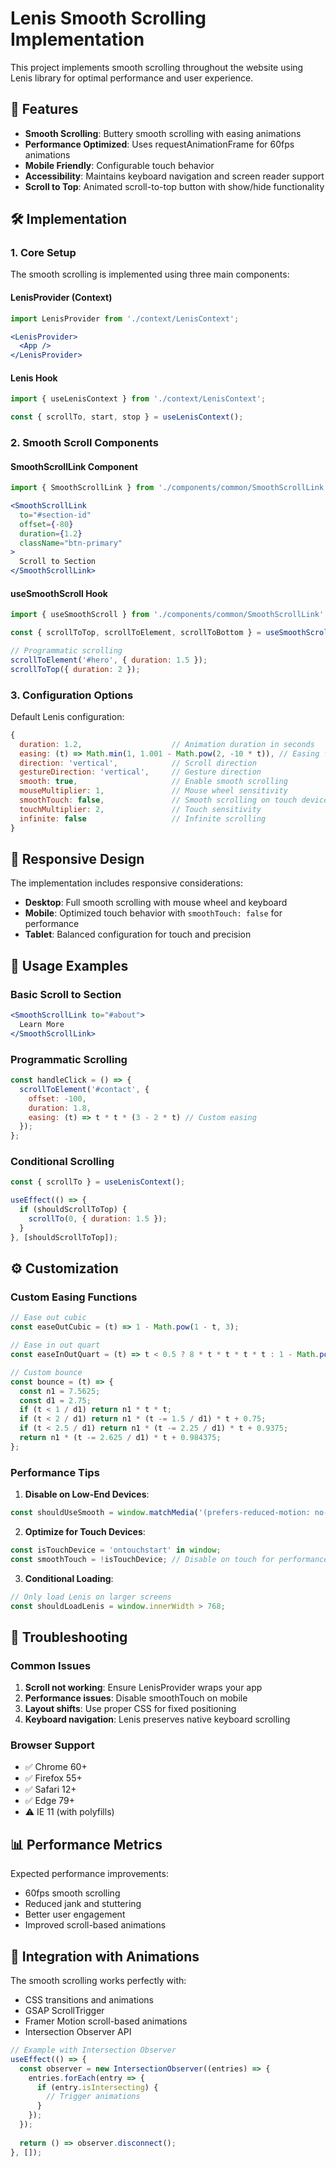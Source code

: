 # Lenis Smooth Scrolling Implementation

This project implements smooth scrolling throughout the website using Lenis library for optimal performance and user experience.

## 🚀 Features

- **Smooth Scrolling**: Buttery smooth scrolling with easing animations
- **Performance Optimized**: Uses requestAnimationFrame for 60fps animations
- **Mobile Friendly**: Configurable touch behavior
- **Accessibility**: Maintains keyboard navigation and screen reader support
- **Scroll to Top**: Animated scroll-to-top button with show/hide functionality

## 🛠️ Implementation

### 1. Core Setup

The smooth scrolling is implemented using three main components:

#### LenisProvider (Context)
```jsx
import LenisProvider from './context/LenisContext';

<LenisProvider>
  <App />
</LenisProvider>
```

#### Lenis Hook
```jsx
import { useLenisContext } from './context/LenisContext';

const { scrollTo, start, stop } = useLenisContext();
```

### 2. Smooth Scroll Components

#### SmoothScrollLink Component
```jsx
import { SmoothScrollLink } from './components/common/SmoothScrollLink';

<SmoothScrollLink
  to="#section-id"
  offset={-80}
  duration={1.2}
  className="btn-primary"
>
  Scroll to Section
</SmoothScrollLink>
```

#### useSmoothScroll Hook
```jsx
import { useSmoothScroll } from './components/common/SmoothScrollLink';

const { scrollToTop, scrollToElement, scrollToBottom } = useSmoothScroll();

// Programmatic scrolling
scrollToElement('#hero', { duration: 1.5 });
scrollToTop({ duration: 2 });
```

### 3. Configuration Options

Default Lenis configuration:
```jsx
{
  duration: 1.2,                    // Animation duration in seconds
  easing: (t) => Math.min(1, 1.001 - Math.pow(2, -10 * t)), // Easing function
  direction: 'vertical',            // Scroll direction
  gestureDirection: 'vertical',     // Gesture direction
  smooth: true,                     // Enable smooth scrolling
  mouseMultiplier: 1,               // Mouse wheel sensitivity
  smoothTouch: false,               // Smooth scrolling on touch devices
  touchMultiplier: 2,               // Touch sensitivity
  infinite: false                   // Infinite scrolling
}
```

## 📱 Responsive Design

The implementation includes responsive considerations:

- **Desktop**: Full smooth scrolling with mouse wheel and keyboard
- **Mobile**: Optimized touch behavior with `smoothTouch: false` for performance
- **Tablet**: Balanced configuration for touch and precision

## 🎯 Usage Examples

### Basic Scroll to Section
```jsx
<SmoothScrollLink to="#about">
  Learn More
</SmoothScrollLink>
```

### Programmatic Scrolling
```jsx
const handleClick = () => {
  scrollToElement('#contact', {
    offset: -100,
    duration: 1.8,
    easing: (t) => t * t * (3 - 2 * t) // Custom easing
  });
};
```

### Conditional Scrolling
```jsx
const { scrollTo } = useLenisContext();

useEffect(() => {
  if (shouldScrollToTop) {
    scrollTo(0, { duration: 1.5 });
  }
}, [shouldScrollToTop]);
```

## ⚙️ Customization

### Custom Easing Functions
```jsx
// Ease out cubic
const easeOutCubic = (t) => 1 - Math.pow(1 - t, 3);

// Ease in out quart
const easeInOutQuart = (t) => t < 0.5 ? 8 * t * t * t * t : 1 - Math.pow(-2 * t + 2, 4) / 2;

// Custom bounce
const bounce = (t) => {
  const n1 = 7.5625;
  const d1 = 2.75;
  if (t < 1 / d1) return n1 * t * t;
  if (t < 2 / d1) return n1 * (t -= 1.5 / d1) * t + 0.75;
  if (t < 2.5 / d1) return n1 * (t -= 2.25 / d1) * t + 0.9375;
  return n1 * (t -= 2.625 / d1) * t + 0.984375;
};
```

### Performance Tips

1. **Disable on Low-End Devices**:
```jsx
const shouldUseSmooth = window.matchMedia('(prefers-reduced-motion: no-preference)').matches;
```

2. **Optimize for Touch Devices**:
```jsx
const isTouchDevice = 'ontouchstart' in window;
const smoothTouch = !isTouchDevice; // Disable on touch for performance
```

3. **Conditional Loading**:
```jsx
// Only load Lenis on larger screens
const shouldLoadLenis = window.innerWidth > 768;
```

## 🔧 Troubleshooting

### Common Issues

1. **Scroll not working**: Ensure LenisProvider wraps your app
2. **Performance issues**: Disable smoothTouch on mobile
3. **Layout shifts**: Use proper CSS for fixed positioning
4. **Keyboard navigation**: Lenis preserves native keyboard scrolling

### Browser Support

- ✅ Chrome 60+
- ✅ Firefox 55+
- ✅ Safari 12+
- ✅ Edge 79+
- ⚠️ IE 11 (with polyfills)

## 📊 Performance Metrics

Expected performance improvements:
- 60fps smooth scrolling
- Reduced jank and stuttering
- Better user engagement
- Improved scroll-based animations

## 🎨 Integration with Animations

The smooth scrolling works perfectly with:
- CSS transitions and animations
- GSAP ScrollTrigger
- Framer Motion scroll-based animations
- Intersection Observer API

```jsx
// Example with Intersection Observer
useEffect(() => {
  const observer = new IntersectionObserver((entries) => {
    entries.forEach(entry => {
      if (entry.isIntersecting) {
        // Trigger animations
      }
    });
  });
  
  return () => observer.disconnect();
}, []);
```
